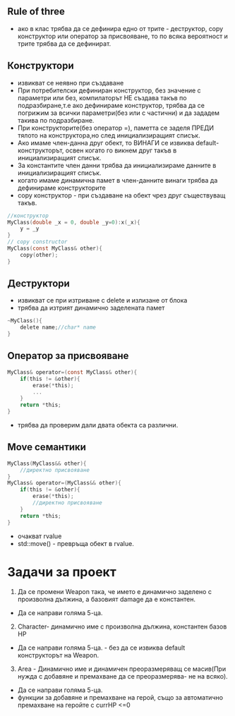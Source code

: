 ## Rule of three

- ако в клас трябва да се дефинира едно от трите - деструктор, copy конструктор или оператор за присвояване, то по всяка вероятност и трите трябва да се дефинират.

## Конструктори

- извикват се неявно при създаване
- При потребителски дефиниран конструктор, без значение с параметри или без, компилаторът НЕ създава такъв по подразбиране,т.е ако дефинираме конструктор, трябва да се погрижим за всички параметри(без или с частични) и да зададем такива по подразбиране.
- При конструкторите(без оператор =), паметта се заделя ПРЕДИ тялото на конструктора,но след инициализиращият списък.
- Ако имаме член-данна друг обект, то ВИНАГИ се извиква default- конструкторът, освен когато го викнем друг такъв в инициализиращият списък.
- За константите член данни трябва да инициализираме данните в инициализиращият списък.
- когато имаме динамична памет в член-данните винаги трябва да дефинираме конструкторите
- copy конструктор - при създаване на обект чрез друг съществуващ такъв.

```c
//конструктор
MyClass(double _x = 0, double _y=0):x(_x){
    y = _y
}
// copy constructor
MyClass(const MyClass& other){
    copy(other);
}
```

## Деструктори

- извикват се при изтриване с delete и излизане от блока
- трябва да изтрият динамично заделената памет

```c
~MyClass(){
    delete name;//char* name
}
```

## Оператор за присвояване

```c
MyClass& operator=(const MyClass& other){
    if(this != &other){
        erase(*this);
        ...
    }
    return *this;
}
```

- трябва да проверим дали двата обекта са различни.

## Move семантики

```c
MyClass(MyClass&& other){
    //директно присвояване
}
MyClass& operator=(MyClass&& other){
    if(this != &other){
        erase(*this);
        //директно присвояване
    }
    return *this;
}
```

- очакват rvalue
- std::move() - превръща обект в rvalue.

# Задачи за проект

1. Да се промени Weapon така, че името е динамично заделено с произволна дължина, а базовият damage да е константен.

- Да се направи голяма 5-ца.

2. Character- динамично име с произволна дължина, константен базов HP

- Да се направи голяма 5-ца. - без да се извиква default конструкторът на Weapon.

3. Area - Динамично име и динамичен преоразмеряващ се масив(При нужда с добавяне и премахване да се преоразмерява- не на всяко).

- Да се направи голяма 5-ца.
- функции за добавяне и премахване на герой, също за автоматично премахване на геройте с currHP <=0
